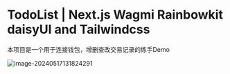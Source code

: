 # TodoList | Next.js Wagmi Rainbowkit daisyUI and Tailwindcss

本项目是一个用于连接钱包，增删查改交易记录的练手Demo

![image-20240517131824291](D:\project\demo1\image\image-demo)
